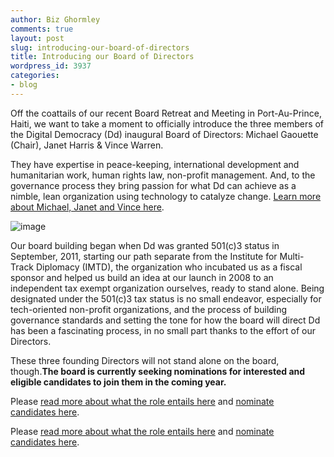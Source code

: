 ```yaml
---
author: Biz Ghormley
comments: true
layout: post
slug: introducing-our-board-of-directors
title: Introducing our Board of Directors
wordpress_id: 3937
categories:
- blog
---
```

Off the coattails of our recent Board Retreat and Meeting in Port-Au-Prince, Haiti, we want to take a moment to officially introduce the three members of the Digital Democracy (Dd) inaugural Board of Directors: Michael Gaouette (Chair), Janet Harris & Vince Warren.

They have expertise in peace-keeping, international development and humanitarian work, human rights law, non-profit management. And, to the governance process they bring passion for what Dd can achieve as a nimble, lean organization using technology to catalyze change. [Learn more about Michael, Janet and Vince here](http://digital-democracy.org/who-we-are/board/).

![image](http://farm8.staticflickr.com/7119/7677493136_7c166884bf_o.jpg)

Our board building began when Dd was granted 501(c)3 status in September, 2011, starting our path separate from the Institute for Multi-Track Diplomacy (IMTD), the organization who incubated us as a fiscal sponsor and helped us build an idea at our launch in 2008 to an independent tax exempt organization ourselves, ready to stand alone. Being designated under the 501(c)3 tax status is no small endeavor, especially for tech-oriented non-profit organizations, and the process of building governance standards and setting the tone for how the board will direct Dd has been a fascinating process, in no small part thanks to the effort of our Directors.

These three founding Directors will not stand alone on the board, though.**The board is currently seeking nominations for interested and eligible candidates to join them in the coming year.**

Please [read more about what the role entails here][3] and [nominate candidates here][4]. 


 [3]: http://www.scribd.com/doc/55766608/Dd-Board-of-Director-Solicitation
 [4]: https://spreadsheets.google.com/a/digital-democracy.org/spreadsheet/viewform?hl=en_US&formkey=dGJEZk5zNDRVNTczNlNVSHp0LWxldFE6MQ#gid=0
Please [read more about what the role entails here](http://www.scribd.com/doc/55766608/Dd-Board-of-Director-Solicitation) and [nominate candidates here](https://spreadsheets.google.com/a/digital-democracy.org/spreadsheet/viewform?hl=en_US&formkey=dGJEZk5zNDRVNTczNlNVSHp0LWxldFE6MQ#gid=0).
